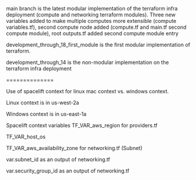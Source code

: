 main branch is the latest modular implementation of the terraform infra deployment (compute and networking terraform modules). Three new  variables added to make multiple computes more extensible (compute variables.tf), second compute node added (compute.tf and main.tf second compute module), root outputs.tf added second compute module entry

development_through_18_first_module is the first modular implementation of terraform.

development_through_14 is the non-modular implementation on the terraform infra deployment



==============

Use of spacelift context for linux mac context vs. windows context.

Linux context is in us-west-2a

Windows context is in us-east-1a

Spacelift context variables
TF_VAR_aws_region for providers.tf

TF_VAR_host_os

TF_VAR_aws_availability_zone for networking.tf (Subnet)

var.subnet_id as an output of networking.tf

var.security_group_id as an output of networking.tf



